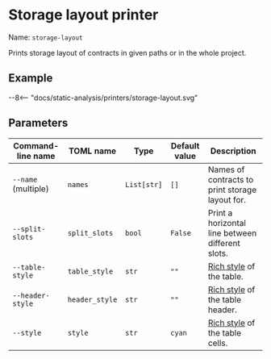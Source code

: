# Storage layout printer

Name: `storage-layout`

Prints storage layout of contracts in given paths or in the whole project.

## Example

<div>
--8<-- "docs/static-analysis/printers/storage-layout.svg"
</div>

## Parameters

| Command-line name   | TOML name                   | Type        | Default value | Description                                                                         |
|---------------------|-----------------------------|-------------|---------------|-------------------------------------------------------------------------------------|
| `--name` (multiple) | <nobr>`names`</nobr>        | `List[str]` | `[]`          | Names of contracts to print storage layout for.                                     |
| `--split-slots`     | <nobr>`split_slots`</nobr>  | `bool`      | `False`       | Print a horizontal line between different slots.                                    |
| `--table-style`     | <nobr>`table_style`</nobr>  | `str`       | `""`          | [Rich style](https://rich.readthedocs.io/en/stable/style.html) of the table.        |
| `--header-style`    | <nobr>`header_style`</nobr> | `str`       | `""`          | [Rich style](https://rich.readthedocs.io/en/stable/style.html) of the table header. |
| `--style`           | <nobr>`style`</nobr>        | `str`       | `cyan`        | [Rich style](https://rich.readthedocs.io/en/stable/style.html) of the table cells.  |
